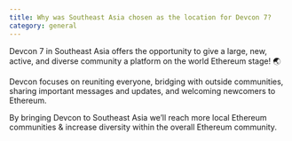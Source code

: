 ```yaml
---
title: Why was Southeast Asia chosen as the location for Devcon 7?
category: general
---
```

Devcon 7 in Southeast Asia offers the opportunity to give a large, new, active, and diverse community a platform on the world Ethereum stage! 🌏

Devcon focuses on reuniting everyone, bridging with outside communities, sharing important messages and updates, and welcoming newcomers to Ethereum.

By bringing Devcon to Southeast Asia we’ll reach more local Ethereum communities & increase diversity within the overall Ethereum community.
